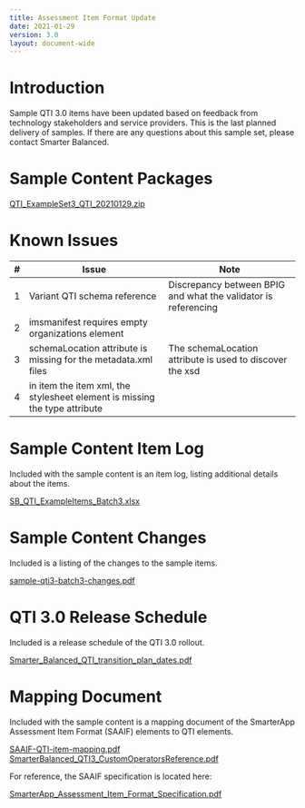 ```yaml
---
title: Assessment Item Format Update
date: 2021-01-29
version: 3.0
layout: document-wide
---
```


# Introduction

Sample QTI 3.0 items have been updated based on feedback from technology stakeholders and service providers. This is the last planned delivery of samples. If there are any questions about this sample set, please contact Smarter Balanced.

# Sample Content Packages

[QTI_ExampleSet3_QTI_20210129.zip](http://www.smarterapp.org/documents/QTI_ExampleSet3_QTI_20210129.zip)  

# Known Issues

|#|Issue|Note|
|-|-----|----|
|1|Variant QTI schema reference|Discrepancy between BPIG and what the validator is referencing|
|2|imsmanifest requires empty organizations element||
|3|schemaLocation attribute is missing for the metadata.xml files|The schemaLocation attribute is used to discover the xsd|
|4|in item the item xml, the stylesheet element is missing the type attribute||


# Sample Content Item Log

Included with the sample content is an item log, listing additional details about the items. 

[SB_QTI_ExampleItems_Batch3.xlsx](http://www.smarterapp.org/documents/SB_QTI_ExampleItems_Batch3.xlsx)


# Sample Content Changes

Included is a listing of the changes to the sample items. 

[sample-qti3-batch3-changes.pdf](http://www.smarterapp.org/documents/sample-qti3-batch3-changes.pdf)


# QTI 3.0 Release Schedule

Included is a release schedule of the QTI 3.0 rollout. 

[Smarter_Balanced_QTI_transition_plan_dates.pdf](http://www.smarterapp.org/documents/Smarter_Balanced_QTI_transition_plan_dates.pdf)


# Mapping Document

Included with the sample content is a mapping document of the SmarterApp Assessment Item Format (SAAIF) elements to QTI elements. 

[SAAIF-QTI-item-mapping.pdf](http://www.smarterapp.org/documents/SAAIF-QTI-item-mapping.pdf)  
[SmarterBalanced_QTI3_CustomOperatorsReference.pdf](http://www.smarterapp.org/documents/SmarterBalanced_QTI3_CustomOperatorsReference.pdf)

For reference, the SAAIF specification is located here:

[SmarterApp_Assessment_Item_Format_Specification.pdf](http://www.smarterapp.org/documents/SmarterApp_Assessment_Item_Format_Specification.pdf)

